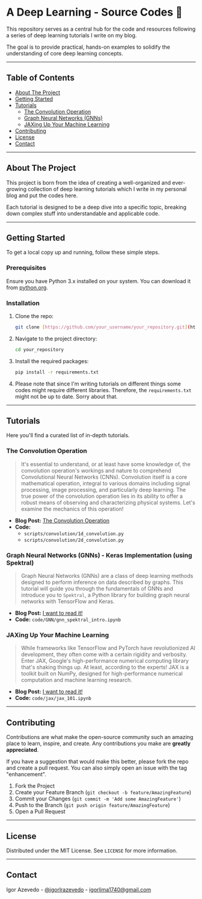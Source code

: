 # A Deep Learning - Source Codes 🚀

This repository serves as a central hub for the code and resources following a series of deep learning tutorials I write on my blog. 

The goal is to provide practical, hands-on examples to solidify the understanding of core deep learning concepts.

***

## Table of Contents

- [About The Project](#about-the-project)
- [Getting Started](#getting-started)
- [Tutorials](#tutorials)
  - [The Convolution Operation](#the-convolution-operation)
  - [Graph Neural Networks (GNNs)](#graph-neural-networks-gnns)
  - [JAXing Up Your Machine Learning](#jaxing-up-your-machine-learning)
- [Contributing](#contributing)
- [License](#license)
- [Contact](#contact)

***

## About The Project

This project is born from the idea of creating a well-organized and ever-growing collection of deep learning tutorials which I write in my personal blog and put the codes here. 

Each tutorial is designed to be a deep dive into a specific topic, breaking down complex stuff into understandable and applicable code.

***

## Getting Started

To get a local copy up and running, follow these simple steps.

### Prerequisites

Ensure you have Python 3.x installed on your system. You can download it from [python.org](https://www.python.org/downloads/).

### Installation

1.  Clone the repo:
    ```sh
    git clone [https://github.com/your_username/your_repository.git](https://github.com/your_username/your_repository.git)
    ```
2.  Navigate to the project directory:
    ```sh
    cd your_repository
    ```
3.  Install the required packages:
    ```sh
    pip install -r requirements.txt
    ```
    
4. Please note that since I'm writing tutorials on different things some codes might require different libraries. Therefore, the `requirements.txt` might not be up to date. Sorry about that. 

***

## Tutorials

Here you'll find a curated list of in-depth tutorials.

### The Convolution Operation

> It's essential to understand, or at least have some knowledge of, the convolution operation's workings and nature to comprehend Convolutional Neural Networks (CNNs). Convolution itself is a core mathematical operation, integral to various domains including signal processing, image processing, and particularly deep learning. The true power of the convolution operation lies in its ability to offer a robust means of observing and characterizing physical systems. Let's examine the mechanics of this operation!

-   **Blog Post:** [The Convolution Operation](https://igorlrazevedo.substack.com/p/the-convolution-operation)
-   **Code:**
    -   `scripts/convolution/1d_convolution.py`
    -   `scripts/convolution/2d_convolution.py`

### Graph Neural Networks (GNNs) - Keras Implementation (using Spektral) 

> Graph Neural Networks (GNNs) are a class of deep learning methods designed to perform inference on data described by graphs. This tutorial will guide you through the fundamentals of GNNs and introduce you to `Spektral`, a Python library for building graph neural networks with TensorFlow and Keras.

-   **Blog Post:** [I want to read it!](https://igorlrazevedo.substack.com/p/jaxing-up-your-machine-learning)
-   **Code:** `code/GNN/gnn_spektral_intro.ipynb`

### JAXing Up Your Machine Learning

> While frameworks like TensorFlow and PyTorch have revolutionized AI development, they often come with a certain rigidity and verbosity. Enter JAX, Google's high-performance numerical computing library that's shaking things up. At least, according to the experts! JAX is a toolkit built on NumPy, designed for high-performance numerical computation and machine learning research.


-   **Blog Post:** [I want to read it!](https://igorlrazevedo.substack.com/p/jaxing-up-your-machine-learning)
-   **Code:** `code/jax/jax_101.ipynb`

***

## Contributing

Contributions are what make the open-source community such an amazing place to learn, inspire, and create. Any contributions you make are **greatly appreciated**.

If you have a suggestion that would make this better, please fork the repo and create a pull request. You can also simply open an issue with the tag "enhancement".

1.  Fork the Project
2.  Create your Feature Branch (`git checkout -b feature/AmazingFeature`)
3.  Commit your Changes (`git commit -m 'Add some AmazingFeature'`)
4.  Push to the Branch (`git push origin feature/AmazingFeature`)
5.  Open a Pull Request

***

## License

Distributed under the MIT License. See `LICENSE` for more information.

***

## Contact

Igor Azevedo - [@igorlrazevedo](https://twitter.com/igorlrazevedo) - igorlima1740@gmail.com
